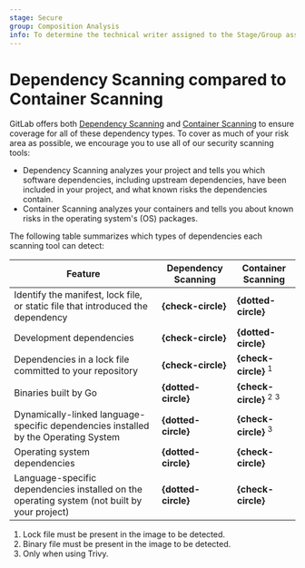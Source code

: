 ```yaml
---
stage: Secure
group: Composition Analysis
info: To determine the technical writer assigned to the Stage/Group associated with this page, see https://about.gitlab.com/handbook/product/ux/technical-writing/#assignments
---
```


# Dependency Scanning compared to Container Scanning

GitLab offers both [Dependency Scanning](dependency_scanning/index.md) and
[Container Scanning](container_scanning/index.md) to ensure coverage for all of these
dependency types. To cover as much of your risk area as possible, we encourage you to use all of our
security scanning tools:

- Dependency Scanning analyzes your project and tells you which software dependencies,
  including upstream dependencies, have been included in your project, and what known
  risks the dependencies contain.
- Container Scanning analyzes your containers and tells you about known risks in the operating
  system's (OS) packages.

The following table summarizes which types of dependencies each scanning tool can detect:

| Feature                                                                                      | Dependency Scanning | Container Scanning                           |
|----------------------------------------------------------------------------------------------|---------------------|----------------------------------------------|
| Identify the manifest, lock file, or static file that introduced the dependency              | **{check-circle}**  | **{dotted-circle}**                          |
| Development dependencies                                                                     | **{check-circle}**  | **{dotted-circle}**                          |
| Dependencies in a lock file committed to your repository                                     | **{check-circle}**  | **{check-circle}** <sup>1</sup>              |
| Binaries built by Go                                                                         | **{dotted-circle}** | **{check-circle}** <sup>2</sup> <sup>3</sup> |
| Dynamically-linked language-specific dependencies installed by the Operating System          | **{dotted-circle}** | **{check-circle}** <sup>3</sup>              |
| Operating system dependencies                                                                | **{dotted-circle}** | **{check-circle}**                           |
| Language-specific dependencies installed on the operating system (not built by your project) | **{dotted-circle}** | **{check-circle}**                           |

1. Lock file must be present in the image to be detected.
1. Binary file must be present in the image to be detected.
1. Only when using Trivy.
